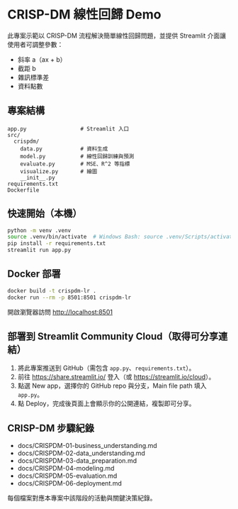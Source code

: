 # CRISP-DM 線性回歸 Demo

此專案示範以 CRISP-DM 流程解決簡單線性回歸問題，並提供 Streamlit 介面讓使用者可調整參數：

- 斜率 a（ax + b）
- 截距 b
- 雜訊標準差
- 資料點數

## 專案結構

```
app.py                 # Streamlit 入口
src/
  crispdm/
    data.py            # 資料生成
    model.py           # 線性回歸訓練與預測
    evaluate.py        # MSE、R^2 等指標
    visualize.py       # 繪圖
    __init__.py
requirements.txt
Dockerfile
```

## 快速開始（本機）

```bash
python -m venv .venv
source .venv/bin/activate  # Windows Bash: source .venv/Scripts/activate
pip install -r requirements.txt
streamlit run app.py
```

## Docker 部署

```bash
docker build -t crispdm-lr .
docker run --rm -p 8501:8501 crispdm-lr
```

開啟瀏覽器訪問 <http://localhost:8501>

## 部署到 Streamlit Community Cloud（取得可分享連結）

1. 將此專案推送到 GitHub（需包含 `app.py`、`requirements.txt`）。
2. 前往 <https://share.streamlit.io/> 登入（或 <https://streamlit.io/cloud>）。
3. 點選 New app，選擇你的 GitHub repo 與分支，Main file path 填入 `app.py`。
4. 點 Deploy，完成後頁面上會顯示你的公開連結，複製即可分享。

## CRISP-DM 步驟紀錄

- docs/CRISPDM-01-business_understanding.md
- docs/CRISPDM-02-data_understanding.md
- docs/CRISPDM-03-data_preparation.md
- docs/CRISPDM-04-modeling.md
- docs/CRISPDM-05-evaluation.md
- docs/CRISPDM-06-deployment.md

每個檔案對應本專案中該階段的活動與關鍵決策紀錄。

